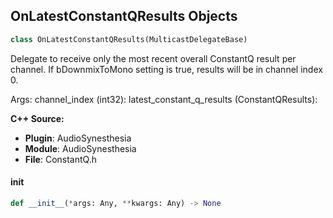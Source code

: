 ## OnLatestConstantQResults Objects

```python
class OnLatestConstantQResults(MulticastDelegateBase)
```

Delegate to receive only the most recent overall ConstantQ result per channel. If bDownmixToMono setting is true, results will be in channel index 0.

Args:
    channel_index (int32): 
    latest_constant_q_results (ConstantQResults):

**C++ Source:**

- **Plugin**: AudioSynesthesia
- **Module**: AudioSynesthesia
- **File**: ConstantQ.h

<a id="unreal.OnLatestConstantQResults.__init__"></a>

#### __init__

```python
def __init__(*args: Any, **kwargs: Any) -> None
```

<a id="unreal.OnLatestOverallLoudnessResults"></a>